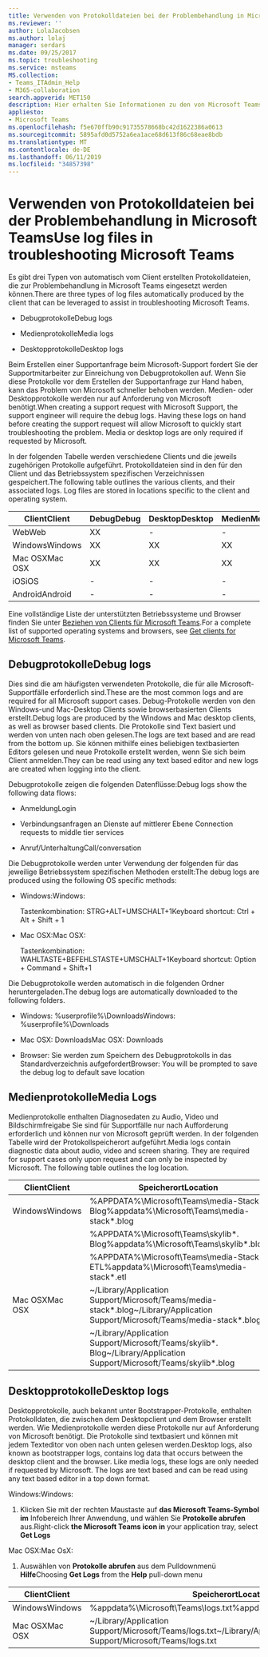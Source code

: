 ```yaml
---
title: Verwenden von Protokolldateien bei der Problembehandlung in Microsoft Teams
ms.reviewer: ''
author: LolaJacobsen
ms.author: lolaj
manager: serdars
ms.date: 09/25/2017
ms.topic: troubleshooting
ms.service: msteams
MS.collection:
- Teams_ITAdmin_Help
- M365-collaboration
search.appverid: MET150
description: Hier erhalten Sie Informationen zu den von Microsoft Teams erstellten Debug-, Medien- und Desktopprotokollen, zu deren Speicherort und wie diese für die Problembehandlung eingesetzt werden können.
appliesto:
- Microsoft Teams
ms.openlocfilehash: f5e670ffb90c91735578668bc42d1622386a0613
ms.sourcegitcommit: 5895afd0d5752a6ea1ace68d613f86c68eae8bdb
ms.translationtype: MT
ms.contentlocale: de-DE
ms.lasthandoff: 06/11/2019
ms.locfileid: "34857398"
---
```

<a name="use-log-files-in-troubleshooting-microsoft-teams"></a><span data-ttu-id="ec773-103">Verwenden von Protokolldateien bei der Problembehandlung in Microsoft Teams</span><span class="sxs-lookup"><span data-stu-id="ec773-103">Use log files in troubleshooting Microsoft Teams</span></span>
=================================================

<span data-ttu-id="ec773-104">Es gibt drei Typen von automatisch vom Client erstellten Protokolldateien, die zur Problembehandlung in Microsoft Teams eingesetzt werden können.</span><span class="sxs-lookup"><span data-stu-id="ec773-104">There are three types of log files automatically produced by the client that can be leveraged to assist in troubleshooting Microsoft Teams.</span></span>

-   <span data-ttu-id="ec773-105">Debugprotokolle</span><span class="sxs-lookup"><span data-stu-id="ec773-105">Debug logs</span></span>

-   <span data-ttu-id="ec773-106">Medienprotokolle</span><span class="sxs-lookup"><span data-stu-id="ec773-106">Media logs</span></span>

-   <span data-ttu-id="ec773-107">Desktopprotokolle</span><span class="sxs-lookup"><span data-stu-id="ec773-107">Desktop logs</span></span>

<span data-ttu-id="ec773-p101">Beim Erstellen einer Supportanfrage beim Microsoft-Support fordert Sie der Supportmitarbeiter zur Einreichung von Debugprotokollen auf. Wenn Sie diese Protokolle vor dem Erstellen der Supportanfrage zur Hand haben, kann das Problem von Microsoft schneller behoben werden. Medien- oder Desktopprotokolle werden nur auf Anforderung von Microsoft benötigt.</span><span class="sxs-lookup"><span data-stu-id="ec773-p101">When creating a support request with Microsoft Support, the support engineer will require the debug logs. Having these logs on hand before creating the support request will allow Microsoft to quickly start troubleshooting the problem. Media or desktop logs are only required if requested by Microsoft.</span></span>

<span data-ttu-id="ec773-p102">In der folgenden Tabelle werden verschiedene Clients und die jeweils zugehörigen Protokolle aufgeführt. Protokolldateien sind in den für den Client und das Betriebssystem spezifischen Verzeichnissen gespeichert.</span><span class="sxs-lookup"><span data-stu-id="ec773-p102">The following table outlines the various clients, and their associated logs. Log files are stored in locations specific to the client and operating system.</span></span>


|<span data-ttu-id="ec773-113">Client</span><span class="sxs-lookup"><span data-stu-id="ec773-113">Client</span></span> |<span data-ttu-id="ec773-114">Debug</span><span class="sxs-lookup"><span data-stu-id="ec773-114">Debug</span></span>|<span data-ttu-id="ec773-115">Desktop</span><span class="sxs-lookup"><span data-stu-id="ec773-115">Desktop</span></span>|<span data-ttu-id="ec773-116">Medien</span><span class="sxs-lookup"><span data-stu-id="ec773-116">Media</span></span>|
|---------|---------|---------|---------|
|<span data-ttu-id="ec773-117">Web</span><span class="sxs-lookup"><span data-stu-id="ec773-117">Web</span></span>    |<span data-ttu-id="ec773-118">X</span><span class="sxs-lookup"><span data-stu-id="ec773-118">X</span></span>         |-         |-         |
|<span data-ttu-id="ec773-119">Windows</span><span class="sxs-lookup"><span data-stu-id="ec773-119">Windows</span></span>     |<span data-ttu-id="ec773-120">X</span><span class="sxs-lookup"><span data-stu-id="ec773-120">X</span></span>         |<span data-ttu-id="ec773-121">X</span><span class="sxs-lookup"><span data-stu-id="ec773-121">X</span></span>         |<span data-ttu-id="ec773-122">X</span><span class="sxs-lookup"><span data-stu-id="ec773-122">X</span></span>         |
|<span data-ttu-id="ec773-123">Mac OSX</span><span class="sxs-lookup"><span data-stu-id="ec773-123">Mac OSX</span></span>     |<span data-ttu-id="ec773-124">X</span><span class="sxs-lookup"><span data-stu-id="ec773-124">X</span></span>         |<span data-ttu-id="ec773-125">X</span><span class="sxs-lookup"><span data-stu-id="ec773-125">X</span></span>         |<span data-ttu-id="ec773-126">X</span><span class="sxs-lookup"><span data-stu-id="ec773-126">X</span></span>         |
|<span data-ttu-id="ec773-127">iOS</span><span class="sxs-lookup"><span data-stu-id="ec773-127">iOS</span></span>     |-         |-         |-         |
|<span data-ttu-id="ec773-128">Android</span><span class="sxs-lookup"><span data-stu-id="ec773-128">Android</span></span>     |-         |-         |-         |

<span data-ttu-id="ec773-129">Eine vollständige Liste der unterstützten Betriebssysteme und Browser finden Sie unter [Beziehen von Clients für Microsoft Teams](get-clients.md).</span><span class="sxs-lookup"><span data-stu-id="ec773-129">For a complete list of supported operating systems and browsers, see [Get clients for Microsoft Teams](get-clients.md).</span></span>

<a name="debug-logs"></a><span data-ttu-id="ec773-130">Debugprotokolle</span><span class="sxs-lookup"><span data-stu-id="ec773-130">Debug logs</span></span>
---------------------------

<span data-ttu-id="ec773-131">Dies sind die am häufigsten verwendeten Protokolle, die für alle Microsoft-Supportfälle erforderlich sind.</span><span class="sxs-lookup"><span data-stu-id="ec773-131">These are the most common logs and are required for all Microsoft support cases.</span></span> <span data-ttu-id="ec773-132">Debug-Protokolle werden von den Windows-und Mac-Desktop Clients sowie browserbasierten Clients erstellt.</span><span class="sxs-lookup"><span data-stu-id="ec773-132">Debug logs are produced by the Windows and Mac desktop clients, as well as browser based clients.</span></span> <span data-ttu-id="ec773-133">Die Protokolle sind Text basiert und werden von unten nach oben gelesen.</span><span class="sxs-lookup"><span data-stu-id="ec773-133">The logs are text based and are read from the bottom up.</span></span> <span data-ttu-id="ec773-134">Sie können mithilfe eines beliebigen textbasierten Editors gelesen und neue Protokolle erstellt werden, wenn Sie sich beim Client anmelden.</span><span class="sxs-lookup"><span data-stu-id="ec773-134">They can be read using any text based editor and new logs are created when logging into the client.</span></span>

<span data-ttu-id="ec773-135">Debugprotokolle zeigen die folgenden Datenflüsse:</span><span class="sxs-lookup"><span data-stu-id="ec773-135">Debug logs show the following data flows:</span></span>

-   <span data-ttu-id="ec773-136">Anmeldung</span><span class="sxs-lookup"><span data-stu-id="ec773-136">Login</span></span>

-   <span data-ttu-id="ec773-137">Verbindungsanfragen an Dienste auf mittlerer Ebene </span><span class="sxs-lookup"><span data-stu-id="ec773-137">Connection requests to middle tier services</span></span>

-   <span data-ttu-id="ec773-138">Anruf/Unterhaltung</span><span class="sxs-lookup"><span data-stu-id="ec773-138">Call/conversation</span></span>

<span data-ttu-id="ec773-139">Die Debugprotokolle werden unter Verwendung der folgenden für das jeweilige Betriebssystem spezifischen Methoden erstellt:</span><span class="sxs-lookup"><span data-stu-id="ec773-139">The debug logs are produced using the following OS specific methods:</span></span>

-   <span data-ttu-id="ec773-140">Windows:</span><span class="sxs-lookup"><span data-stu-id="ec773-140">Windows:</span></span>

      <span data-ttu-id="ec773-141">Tastenkombination: STRG+ALT+UMSCHALT+1</span><span class="sxs-lookup"><span data-stu-id="ec773-141">Keyboard shortcut: Ctrl + Alt + Shift + 1</span></span>

-   <span data-ttu-id="ec773-142">Mac OSX:</span><span class="sxs-lookup"><span data-stu-id="ec773-142">Mac OSX:</span></span>

      <span data-ttu-id="ec773-143">Tastenkombination: WAHLTASTE+BEFEHLSTASTE+UMSCHALT+1</span><span class="sxs-lookup"><span data-stu-id="ec773-143">Keyboard shortcut: Option + Command + Shift+1</span></span>

<span data-ttu-id="ec773-144">Die Debugprotokolle werden automatisch in die folgenden Ordner heruntergeladen.</span><span class="sxs-lookup"><span data-stu-id="ec773-144">The debug logs are automatically downloaded to the following folders.</span></span>

-   <span data-ttu-id="ec773-145">Windows: %userprofile%\\Downloads</span><span class="sxs-lookup"><span data-stu-id="ec773-145">Windows: %userprofile%\\Downloads</span></span>

-   <span data-ttu-id="ec773-146">Mac OSX: Downloads</span><span class="sxs-lookup"><span data-stu-id="ec773-146">Mac OSX: Downloads</span></span>

-   <span data-ttu-id="ec773-147">Browser: Sie werden zum Speichern des Debugprotokolls in das Standardverzeichnis aufgefordert</span><span class="sxs-lookup"><span data-stu-id="ec773-147">Browser: You will be prompted to save the debug log to default save location</span></span>

<a name="media-logs"></a><span data-ttu-id="ec773-148">Medienprotokolle</span><span class="sxs-lookup"><span data-stu-id="ec773-148">Media Logs</span></span>
---------------------------

<span data-ttu-id="ec773-p104">Medienprotokolle enthalten Diagnosedaten zu Audio, Video und Bildschirmfreigabe Sie sind für Supportfälle nur nach Aufforderung erforderlich und können nur von Microsoft geprüft werden. In der folgenden Tabelle wird der Protokollspeicherort aufgeführt.</span><span class="sxs-lookup"><span data-stu-id="ec773-p104">Media logs contain diagnostic data about audio, video and screen sharing. They are required for support cases only upon request and can only be inspected by Microsoft. The following table outlines the log location.</span></span>


|<span data-ttu-id="ec773-152">Client</span><span class="sxs-lookup"><span data-stu-id="ec773-152">Client</span></span> |<span data-ttu-id="ec773-153">Speicherort</span><span class="sxs-lookup"><span data-stu-id="ec773-153">Location</span></span> |
|---------|---------|
|<span data-ttu-id="ec773-154">Windows</span><span class="sxs-lookup"><span data-stu-id="ec773-154">Windows</span></span>     |<span data-ttu-id="ec773-155">%APPDATA%\Microsoft\Teams\media-Stack\*. Blog</span><span class="sxs-lookup"><span data-stu-id="ec773-155">%appdata%\Microsoft\Teams\media-stack\*.blog</span></span>         |
|            |<span data-ttu-id="ec773-156">%APPDATA%\Microsoft\Teams\skylib\*. Blog</span><span class="sxs-lookup"><span data-stu-id="ec773-156">%appdata%\Microsoft\Teams\skylib\*.blog</span></span>
|            |<span data-ttu-id="ec773-157">%APPDATA%\Microsoft\Teams\media-Stack\*. ETL</span><span class="sxs-lookup"><span data-stu-id="ec773-157">%appdata%\Microsoft\Teams\media-stack\*.etl</span></span>         |
|<span data-ttu-id="ec773-158">Mac OSX</span><span class="sxs-lookup"><span data-stu-id="ec773-158">Mac OSX</span></span>     |<span data-ttu-id="ec773-159">~/Library/Application Support/Microsoft/Teams/media-stack\*.blog</span><span class="sxs-lookup"><span data-stu-id="ec773-159">~/Library/Application Support/Microsoft/Teams/media-stack\*.blog</span></span>         |
|            |<span data-ttu-id="ec773-160">~/Library/Application Support/Microsoft/Teams/skylib\*. Blog</span><span class="sxs-lookup"><span data-stu-id="ec773-160">~/Library/Application Support/Microsoft/Teams/skylib\*.blog</span></span>         |



<a name="desktop-logs"></a><span data-ttu-id="ec773-161">Desktopprotokolle</span><span class="sxs-lookup"><span data-stu-id="ec773-161">Desktop logs</span></span>
---------------------

<span data-ttu-id="ec773-p105">Desktopprotokolle, auch bekannt unter Bootstrapper-Protokolle, enthalten Protokolldaten, die zwischen dem Desktopclient und dem Browser erstellt werden. Wie Medienprotokolle werden diese Protokolle nur auf Anforderung von Microsoft benötigt. Die Protokolle sind textbasiert und können mit jedem Texteditor von oben nach unten gelesen werden.</span><span class="sxs-lookup"><span data-stu-id="ec773-p105">Desktop logs, also known as bootstrapper logs, contains log data that occurs between the desktop client and the browser. Like media logs, these logs are only needed if requested by Microsoft. The logs are text based and can be read using any text based editor in a top down format.</span></span>

<span data-ttu-id="ec773-165">Windows:</span><span class="sxs-lookup"><span data-stu-id="ec773-165">Windows:</span></span>

1.  <span data-ttu-id="ec773-166">Klicken Sie mit der rechten Maustaste auf **das Microsoft Teams-Symbol im** Infobereich Ihrer Anwendung, und wählen Sie **Protokolle abrufen** aus.</span><span class="sxs-lookup"><span data-stu-id="ec773-166">Right-click **the Microsoft Teams icon in** your application tray, select **Get Logs**</span></span>

<span data-ttu-id="ec773-167">Mac OSX:</span><span class="sxs-lookup"><span data-stu-id="ec773-167">Mac OsX:</span></span>

1.  <span data-ttu-id="ec773-168">Auswählen von **Protokolle abrufen** aus dem Pulldownmenü **Hilfe**</span><span class="sxs-lookup"><span data-stu-id="ec773-168">Choosing **Get Logs** from the **Help** pull-down menu</span></span>

|<span data-ttu-id="ec773-169">Client</span><span class="sxs-lookup"><span data-stu-id="ec773-169">Client</span></span> |<span data-ttu-id="ec773-170">Speicherort</span><span class="sxs-lookup"><span data-stu-id="ec773-170">Location</span></span> |
|---------|---------|
|<span data-ttu-id="ec773-171">Windows</span><span class="sxs-lookup"><span data-stu-id="ec773-171">Windows</span></span>     |<span data-ttu-id="ec773-172">%appdata%\Microsoft\Teams\logs.txt</span><span class="sxs-lookup"><span data-stu-id="ec773-172">%appdata%\Microsoft\Teams\logs.txt</span></span>         |
|<span data-ttu-id="ec773-173">Mac OSX</span><span class="sxs-lookup"><span data-stu-id="ec773-173">Mac OSX</span></span>     |<span data-ttu-id="ec773-174">~/Library/Application Support/Microsoft/Teams/logs.txt</span><span class="sxs-lookup"><span data-stu-id="ec773-174">~/Library/Application Support/Microsoft/Teams/logs.txt</span></span>         |
